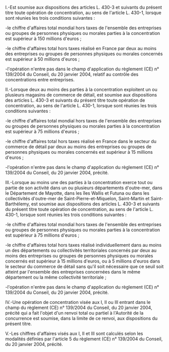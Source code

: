 I.-Est soumise aux dispositions des articles L. 430-3 et suivants du présent titre toute opération de concentration, au sens de l'article L. 430-1, lorsque sont réunies les trois conditions suivantes :

-le chiffre d'affaires total mondial hors taxes de l'ensemble des entreprises ou groupes de personnes physiques ou morales parties à la concentration est supérieur à 150 millions d'euros ;

-le chiffre d'affaires total hors taxes réalisé en France par deux au moins des entreprises ou groupes de personnes physiques ou morales concernés est supérieur à 50 millions d'euros ;

-l'opération n'entre pas dans le champ d'application du règlement (CE) n° 139/2004 du Conseil, du 20 janvier 2004, relatif au contrôle des concentrations entre entreprises.

II.-Lorsque deux au moins des parties à la concentration exploitent un ou plusieurs magasins de commerce de détail, est soumise aux dispositions des articles L. 430-3 et suivants du présent titre toute opération de concentration, au sens de l'article L. 430-1, lorsque sont réunies les trois conditions suivantes :

-le chiffre d'affaires total mondial hors taxes de l'ensemble des entreprises ou groupes de personnes physiques ou morales parties à la concentration est supérieur à 75 millions d'euros ;

-le chiffre d'affaires total hors taxes réalisé en France dans le secteur du commerce de détail par deux au moins des entreprises ou groupes de personnes physiques ou morales concernés est supérieur à 15 millions d'euros ;

-l'opération n'entre pas dans le champ d'application du règlement (CE) n° 139/2004 du Conseil, du 20 janvier 2004, précité.

III.-Lorsque au moins une des parties à la concentration exerce tout ou partie de son activité dans un ou plusieurs départements d'outre-mer, dans le Département de Mayotte, dans les îles Wallis et Futuna ou dans les collectivités d'outre-mer de Saint-Pierre-et-Miquelon, Saint-Martin et Saint-Barthélemy, est soumise aux dispositions des articles L. 430-3 et suivants du présent titre toute opération de concentration, au sens de l'article L. 430-1, lorsque sont réunies les trois conditions suivantes :

-le chiffre d'affaires total mondial hors taxes de l'ensemble des entreprises ou groupes de personnes physiques ou morales parties à la concentration est supérieur à 75 millions d'euros ;

-le chiffre d'affaires total hors taxes réalisé individuellement dans au moins un des départements ou collectivités territoriales concernés par deux au moins des entreprises ou groupes de personnes physiques ou morales concernés est supérieur à 15 millions d'euros, ou à 5 millions d'euros dans le secteur du commerce de détail sans qu'il soit nécessaire que ce seuil soit atteint par l'ensemble des entreprises concernées dans le même département ou la même collectivité territoriale ;

-l'opération n'entre pas dans le champ d'application du règlement (CE) n° 139/2004 du Conseil, du 20 janvier 2004, précité.

IV.-Une opération de concentration visée aux I, II ou III entrant dans le champ du règlement (CE) n° 139/2004 du Conseil, du 20 janvier 2004, précité qui a fait l'objet d'un renvoi total ou partiel à l'Autorité de la concurrence est soumise, dans la limite de ce renvoi, aux dispositions du présent titre.

V.-Les chiffres d'affaires visés aux I, II et III sont calculés selon les modalités définies par l'article 5 du règlement (CE) n° 139/2004 du Conseil, du 20 janvier 2004, précité.
